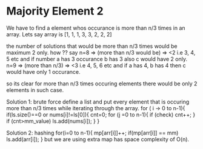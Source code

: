 # Majority Element 2

We have to find a element whos occurance is more than n/3 times in an array. Lets say array is [1, 1, 1, 3, 3, 2, 2, 2]

the number of solutions that would be more than n/3 times would be maximum 2 only. how ??
say n=8  =>  (more than n/3 would be) => <2  i.e 3, 4, 5 etc and if number a has 3 occurance b has 3 also c would have 2 only.
n=9 => (more than n/3) => <3 i.e 4, 5, 6 etc and if a has 4, b has 4 then c would have only 1 occurance.

so its clear for more than n/3 times occuring elements there would be only 2 elements in such case.

Solution 1:
brute force 
define a list and put every element that is occuring more than n/3 times while iterating through the array.
for ( i -> 0 to n-1){
  if(ls.size()==0 or nums[i]!=ls[0]){
    cnt=0;
    for (j =0 to n-1){
      if (check) cnt++;
    }
    if (cnt>mm_value) ls.add(nums[i]);
  }
}

Solution 2:
hashing
for(i=0 to n-1){
  mp[arr[i]]++;
  if(mp[arr[i]] == mm) ls.add(arr[i]);
}
but we are using extra map has space complexity of O(n).



 
